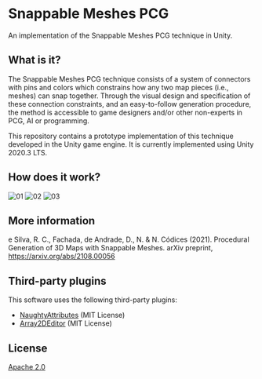 # Snappable Meshes PCG

An implementation of the Snappable Meshes PCG technique in Unity.

## What is it?

The Snappable Meshes PCG technique consists of a system of connectors with pins
and colors which constrains how any two map pieces (i.e., meshes) can snap
together. Through the visual design and specification of these connection
constraints, and an easy-to-follow generation procedure, the method is
accessible to game designers and/or other non-experts in PCG, AI or programming.

This repository contains a prototype implementation of this technique developed
in the Unity game engine. It is currently implemented using Unity 2020.3 LTS.

## How does it work?

![01](https://user-images.githubusercontent.com/3018963/127988176-a3002b05-bc4c-4eb1-b817-b6fd955e6b85.png)
![02](https://user-images.githubusercontent.com/3018963/127988173-6c761e64-6e91-464d-b5e0-6449a7ac3978.jpg)
![03](https://user-images.githubusercontent.com/3018963/147121060-0631634a-be54-46e6-8e06-bf867b03a845.png)

## More information

e Silva, R. C., Fachada, de Andrade, D., N. & N. Códices (2021). Procedural
Generation of 3D Maps with Snappable Meshes. arXiv preprint, <https://arxiv.org/abs/2108.00056>

## Third-party plugins

This software uses the following third-party plugins:

* [NaughtyAttributes](https://github.com/dbrizov/NaughtyAttributes)
  (MIT License)
* [Array2DEditor](https://github.com/Eldoir/Array2DEditor) (MIT License)

## License

[Apache 2.0](LICENSE)